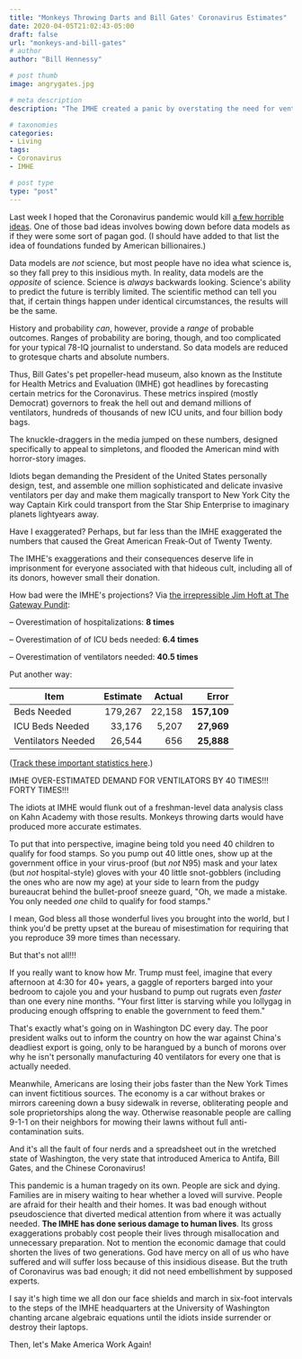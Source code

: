 ```yaml
---
title: "Monkeys Throwing Darts and Bill Gates' Coronavirus Estimates"
date: 2020-04-05T21:02:43-05:00
draft: false
url: "monkeys-and-bill-gates"
# author
author: "Bill Hennessy"

# post thumb
image: angrygates.jpg

# meta description
description: "The IMHE created a panic by overstating the need for ventilators by 40x."

# taxonomies
categories: 
- Living
tags:
- Coronavirus
- IMHE

# post type
type: "post"
---
```


Last week I hoped that the Coronavirus pandemic would kill [a few horrible ideas](https://www.hennessysview.com/posts/2020/bad-ideas-that-coronavirus-might-finally-kill/). One of those bad ideas involves bowing down before data models as if they were some sort of pagan god. (I should have added to that list the idea of foundations funded by American billionaires.) 

Data models are *not* science, but most people have no idea what science is, so they fall prey to this insidious myth. In reality, data models are the *opposite* of science. Science is *always* backwards looking.  Science's ability to predict the future is terribly limited. The scientific method can tell you that, if certain things happen under identical circumstances, the results will be the same. 

History and probability *can*, however, provide a *range* of probable outcomes. Ranges of probability are boring, though, and too complicated for your typical 78-IQ journalist to understand. So data models are reduced to grotesque charts and absolute numbers. 

Thus, Bill Gates's pet propeller-head museum, also known as the Institute for Health Metrics and Evaluation (IMHE) got headlines by forecasting certain metrics for the Coronavirus. These metrics inspired (mostly Democrat) governors to freak the hell out and demand millions of ventilators, hundreds of thousands of new ICU units, and four billion body bags. 

The knuckle-draggers in the media jumped on these numbers, designed specifically to appeal to simpletons, and flooded the American mind with horror-story images. 

Idiots began demanding the President of the United States personally design, test, and assemble one million sophisticated and delicate invasive ventilators per day and make them magically transport to New York City the way Captain Kirk could transport from the Star Ship Enterprise to imaginary planets lightyears away. 

Have I exaggerated? Perhaps, but far less than the IMHE exaggerated the numbers that caused the Great American Freak-Out of Twenty Twenty. 

The IMHE's exaggerations and their consequences deserve life in imprisonment for everyone associated with that hideous cult, including all of its donors, however small their donation.

How bad were the IMHE's projections? Via [the irrepressible Jim Hoft at The Gateway Pundit](https://www.thegatewaypundit.com/2020/04/latest-numbers-govt-models-overestimated-hospitalizations-8-times-icu-beds-6-4-times-ventilators-needed-40-5-times/):  


– Overestimation of hospitalizations: **8 times**

– Overestimation of of ICU beds needed: **6.4 times**

– Overestimation of ventilators needed: **40.5 times**

Put another way:

| Item | Estimate  | Actual   | Error   |
| --- | ---: | ---: | ---: |
| Beds Needed | 179,267 | 22,158   | **157,109**   |
| ICU Beds Needed | 33,176   | 5,207   | **27,969**   |
| Ventilators Needed | 26,544   | 656   | **25,888**   |

([Track these important statistics here](https://covidtracking.com/data).)

IMHE OVER-ESTIMATED DEMAND FOR VENTILATORS BY 40 TIMES!!! FORTY TIMES!!!

The idiots at IMHE would flunk out of a freshman-level data analysis class on Kahn Academy with those results. Monkeys throwing darts would have produced more accurate estimates.

To put that into perspective, imagine being told you need 40 children to qualify for food stamps. So you pump out 40 little ones, show up at the government office in your virus-proof (but *not* N95) mask and your latex (but *not* hospital-style) gloves with your 40 little snot-gobblers (including the ones who are now my age) at your side to learn from the pudgy bureaucrat behind the bullet-proof sneeze guard, "Oh, we made a mistake. You only needed *one* child to qualify for food stamps."

I mean, God bless all those wonderful lives you brought into the world, but I think you'd be pretty upset at the bureau of misestimation for requiring that you reproduce 39 more times than necessary. 

But that's not all!!!

If you really want to know how Mr. Trump must feel, imagine that every afternoon at 4:30 for 40+ years, a gaggle of reporters barged into your bedroom to cajole you and your husband to pump out rugrats even *faster* than one every nine months. "Your first litter is starving while you lollygag in producing enough offspring to enable the government to feed them."

That's exactly what's going on in Washington DC every day. The poor president walks out to inform the country on how the war against China's deadliest export is going, only to be harangued by a bunch of morons over why he isn't personally manufacturing 40 ventilators for every one that is actually needed. 

Meanwhile, Americans are losing their jobs faster than the New York Times can invent fictitious sources. The economy is a car without brakes or mirrors careening down a busy sidewalk in reverse, obliterating people and sole proprietorships along the way. Otherwise reasonable people are calling 9-1-1 on their neighbors for mowing their lawns without full anti-contamination suits. 

And it's all the fault of four nerds and a spreadsheet out in the wretched state of Washington, the very state that introduced America to Antifa, Bill Gates, and the Chinese Coronavirus!

This pandemic is a human tragedy on its own. People are sick and dying. Families are in misery waiting to hear whether a loved will survive. People are afraid for their health and their homes. It was bad enough without pseudoscience that diverted medical attention from where it was actually needed. **The IMHE has done serious damage to human lives**. Its gross exaggerations probably cost people their lives through misallocation and unnecessary preparation. Not to mention the economic damage that could shorten the lives of two generations. God have mercy on all of us who have suffered and will suffer loss because of this insidious disease. But the truth of Coronavirus was bad enough; it did not need embellishment by supposed experts.

I say it's high time we all don our face shields and march in six-foot intervals to the steps of the IMHE headquarters at the University of Washington chanting arcane algebraic equations until the idiots inside surrender or destroy their laptops. 

Then, let's Make America Work Again!